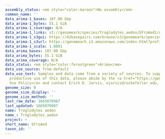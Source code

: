 ```yaml
---
assembly_status: <em style="color:maroon">No assembly</em>
common_name: ''
data_arima-1_bases: 107.00 Gbp
data_arima-1_bytes: 55.1 GiB
data_arima-1_coverage: N/A
data_arima-1_links: s3://genomeark/species/Troglodytes_aedon/bTroAed1/genomic_data/arima/<br>
data_arima-1_s3gui: https://42basepairs.com/browse/s3/genomeark/species/Troglodytes_aedon/bTroAed1/genomic_data/arima/
data_arima-1_s3url: https://genomeark.s3.amazonaws.com/index.html?prefix=species/Troglodytes_aedon/bTroAed1/genomic_data/arima/
data_arima-1_scale: 1.8091
data_arima_bases: 107.00 Gbp
data_arima_bytes: 55.1 GiB
data_arima_coverage: N/A
data_status: <em style="color:forestgreen">Arima</em>
data_use_source: from-default
data_use_text: Samples and data come from a variety of sources. To support fair and
  productive use of this data, please abide by the <a href="https://genome10k.soe.ucsc.edu/data-use-policies/">Data
  Use Policy</a> and contact Erich D. Jarvis, ejarvis@rockefeller.edu, with any questions.
genome_size: 0
genome_size_display: ''
genome_size_method: ''
last_raw_data: 1665070987
last_updated: 1665070987
name: Troglodytes aedon
name_: Troglodytes_aedon
project: ~
short_name: bTroAed
taxon_id: ''
---
```

